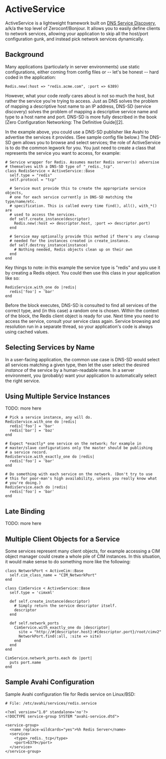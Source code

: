 ActiveService
=============

ActiveService is a lightweight framework built on [DNS Service
Discovery][1], a/k/a the top level of Zeroconf/Bonjour. It allows you
to easily define clients to network services, allowing your
application to skip all the host/port configuration gunk, and instead
pick network services dynamically.

[1]: http://www.dns-sd.org/

Background
----------

Many applications (particularly in server environments) use static configurations, either coming from config files or -- let's be honest -- hard coded in the application:

    Redis.new(:host => "redis.acme.com", :port => 6389)

However, what your code *really* cares about is not so much the host, but rather the service you're trying to access. Just as DNS solves the problem of mapping a descriptive host name to an IP address, DNS-SD (service discovery) solves the problem of mapping a descriptive service name and type to a host name and port. DNS-SD is more fully described in the book [Zero Configuration Networking: The Definitive Guide][2].

In the example above, you could use a DNS-SD publisher like Avahi to advertise the services it provides. (See sample config file below.) The DNS-SD gem allows you to browse and select services; the role of ActiveService is to do the common legwork for you. You just need to create a class that represents the service you want to access, for example:

    # Service wrapper for Redis. Assumes master Redis server(s) adversise
    # themselves with a DNS-SD type of "_redis._tcp".
    class RedisService < ActiveService::Base
      self.type = "redis"
      self.protocol = "tcp"

      # Service must provide this to create the appropriate service objects,
      # one for each service currently in DNS-SD matching the type/name/etc.
      # specification. This is called every time find(), all(), with_*() are
      # used to access the services.
      def self.create_instance(descriptor)
        Redis.new(:host => descriptor.host, :port => descriptor.port)
      end
  
      # Service may optionally provide this method if there's any cleanup
      # needed for the instances created in create_instance.
      def self.destroy_instance(instance)
        # Nothing needed, Redis objects clean up on their own
      end
    end

Key things to note: in this example the service type is "redis" and you use it by creating a Redis object. You could then use this class in your application like so:

    RedisService.with_one do |redis|
      redis['foo'] = 'bar'
    end

Before the block executes, DNS-SD is consulted to find all services of the correct type, and (in this case) a random one is chosen. Within the context of the block, the Redis client object is ready for use. Next time you need to access the service, consult your service class again. Service browsing and resolution run in a separate thread, so your application's code is always using cached values.

Selecting Services by Name
--------------------------

In a user-facing application, the common use case is DNS-SD would select all services matching a given type, then let the user select the desired *instance* of the service by a human-readable name. In a server environment, you (probably) want your application to automatically select the right service.

Using Multiple Service Instances
--------------------------------

TODO: more here

    # Pick a service instance, any will do.
    RedisService.with_one do |redis|
      redis['foo'] = 'bar'
      redis['bar'] = 'baz'
    end

    # Expect *exactly* one service on the network; for example in
    # master/slave configurations only the master should be publishing
    # a service record.
    RedisService.with_exactly_one do |redis|
      redis['foo'] = 'bar'
    end

    # Do something with each service on the network. (Don't try to use
    # this for poor-man's high availability, unless you really know what
    # you're doing.)
    RedisService.each do |redis|
      redis['foo'] = 'bar'
    end


Late Binding
------------

TODO: more here


Multiple Client Objects for a Service
-------------------------------------

Some services represent many client objects, for example accessing a
CIM object manager could create a whole pile of CIM instances. In this
situation, it would make sense to do something more like the following:

    class NetworkPort < ActiveCim::Base
      self.cim_class_name = "CIM_NetworkPort"
    end

    class CimService < ActiveService::Base
      self.type = 'cimxml'

      def self.create_instance(descriptor)
        # Simply return the service descriptor itself.
        descriptor
      end

      def self.network_ports
        CimService.with_exactly_one do |descriptor|
          site = "http://#{descriptor.host}:#{descriptor.port}/root/cimv2"
          NetworkPort.find(:all, :site => site)
        end
      end
    end

    CimService.network_ports.each do |port|
      puts port.name
    end

Sample Avahi Configuration
--------------------------

Sample Avahi configuration file for Redis service on Linux/BSD:

    # File: /etc/avahi/services/redis.service

    <?xml version="1.0" standalone='no'?>
    <!DOCTYPE service-group SYSTEM "avahi-service.dtd">

    <service-group>
      <name replace-wildcards="yes">%h Redis Server</name>
      <service>
        <type>_redis._tcp</type>
        <port>6379</port>
      </service>
    </service-group>
